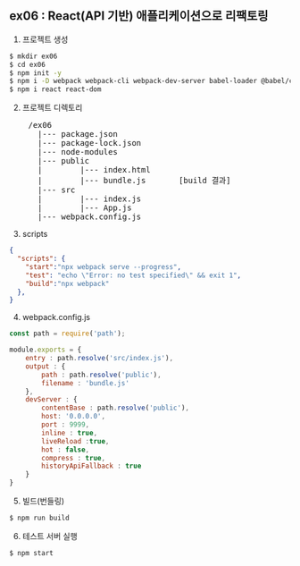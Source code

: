 ## ex06 : React(API 기반) 애플리케이션으로 리팩토링
1. 프로젝트 생성
```bash
$ mkdir ex06
$ cd ex06
$ npm init -y
$ npm i -D webpack webpack-cli webpack-dev-server babel-loader @babel/core @babel/preset-env @babel/preset-react
$ npm i react react-dom
```

2. 프로젝트 디렉토리
<pre>
    /ex06
      |--- package.json
      |--- package-lock.json
      |--- node-modules
      |--- public
      |        |--- index.html
      |        |--- bundle.js       [build 결과]
      |--- src
      |        |--- index.js
      |        |--- App.js
      |--- webpack.config.js
</pre>

3. scripts
```json
{
  "scripts": {
    "start":"npx webpack serve --progress",
    "test": "echo \"Error: no test specified\" && exit 1",
    "build":"npx webpack"
  },
}
```

4. webpack.config.js
```javaScript
const path = require('path');

module.exports = {
    entry : path.resolve('src/index.js'),
    output : {
        path : path.resolve('public'),
        filename : 'bundle.js'
    },
    devServer : {
        contentBase : path.resolve('public'),
        host: '0.0.0.0',
        port : 9999,
        inline : true,
        liveReload :true,
        hot : false,
        compress : true,
        historyApiFallback : true
    }
}
```

5. 빌드(번들링)
```bash
$ npm run build
```

6. 테스트 서버 실행
```bash
$ npm start
```